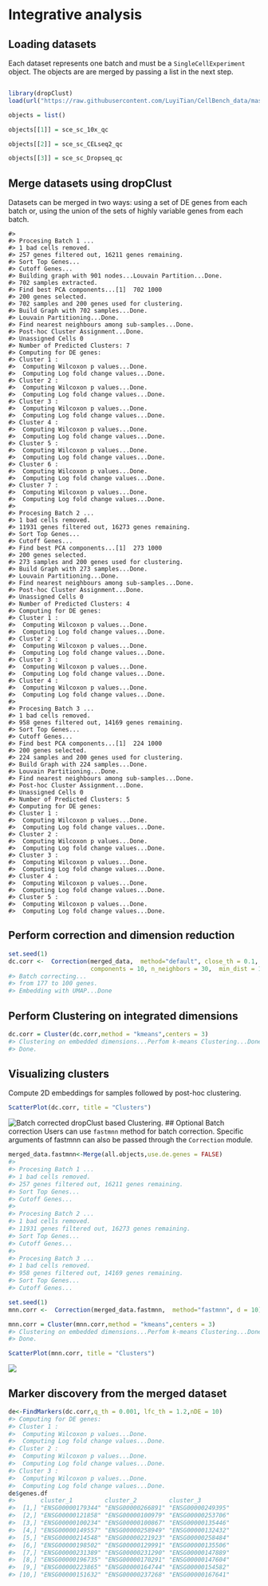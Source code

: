 Integrative analysis
================

## Loading datasets

Each dataset represents one batch and must be a `SingleCellExperiment`
object. The objects are are merged by passing a list in the next step.

``` r

library(dropClust)
load(url("https://raw.githubusercontent.com/LuyiTian/CellBench_data/master/data/sincell_with_class.RData"))

objects = list()

objects[[1]] = sce_sc_10x_qc

objects[[2]] = sce_sc_CELseq2_qc

objects[[3]] = sce_sc_Dropseq_qc
```

## Merge datasets using dropClust

Datasets can be merged in two ways: using a set of DE genes from each
batch or, using the union of the sets of highly variable genes from each
batch.

    #> 
    #> Procesing Batch 1 ...
    #> 1 bad cells removed.
    #> 257 genes filtered out, 16211 genes remaining.
    #> Sort Top Genes...
    #> Cutoff Genes...
    #> Building graph with 901 nodes...Louvain Partition...Done.
    #> 702 samples extracted.
    #> Find best PCA components...[1]  702 1000
    #> 200 genes selected.
    #> 702 samples and 200 genes used for clustering.
    #> Build Graph with 702 samples...Done.
    #> Louvain Partitioning...Done.
    #> Find nearest neighbours among sub-samples...Done.
    #> Post-hoc Cluster Assignment...Done.
    #> Unassigned Cells 0 
    #> Number of Predicted Clusters: 7 
    #> Computing for DE genes:
    #> Cluster 1 :
    #>  Computing Wilcoxon p values...Done.
    #>  Computing Log fold change values...Done.
    #> Cluster 2 :
    #>  Computing Wilcoxon p values...Done.
    #>  Computing Log fold change values...Done.
    #> Cluster 3 :
    #>  Computing Wilcoxon p values...Done.
    #>  Computing Log fold change values...Done.
    #> Cluster 4 :
    #>  Computing Wilcoxon p values...Done.
    #>  Computing Log fold change values...Done.
    #> Cluster 5 :
    #>  Computing Wilcoxon p values...Done.
    #>  Computing Log fold change values...Done.
    #> Cluster 6 :
    #>  Computing Wilcoxon p values...Done.
    #>  Computing Log fold change values...Done.
    #> Cluster 7 :
    #>  Computing Wilcoxon p values...Done.
    #>  Computing Log fold change values...Done.
    #> 
    #> Procesing Batch 2 ...
    #> 1 bad cells removed.
    #> 11931 genes filtered out, 16273 genes remaining.
    #> Sort Top Genes...
    #> Cutoff Genes...
    #> Find best PCA components...[1]  273 1000
    #> 200 genes selected.
    #> 273 samples and 200 genes used for clustering.
    #> Build Graph with 273 samples...Done.
    #> Louvain Partitioning...Done.
    #> Find nearest neighbours among sub-samples...Done.
    #> Post-hoc Cluster Assignment...Done.
    #> Unassigned Cells 0 
    #> Number of Predicted Clusters: 4 
    #> Computing for DE genes:
    #> Cluster 1 :
    #>  Computing Wilcoxon p values...Done.
    #>  Computing Log fold change values...Done.
    #> Cluster 2 :
    #>  Computing Wilcoxon p values...Done.
    #>  Computing Log fold change values...Done.
    #> Cluster 3 :
    #>  Computing Wilcoxon p values...Done.
    #>  Computing Log fold change values...Done.
    #> Cluster 4 :
    #>  Computing Wilcoxon p values...Done.
    #>  Computing Log fold change values...Done.
    #> 
    #> Procesing Batch 3 ...
    #> 1 bad cells removed.
    #> 958 genes filtered out, 14169 genes remaining.
    #> Sort Top Genes...
    #> Cutoff Genes...
    #> Find best PCA components...[1]  224 1000
    #> 200 genes selected.
    #> 224 samples and 200 genes used for clustering.
    #> Build Graph with 224 samples...Done.
    #> Louvain Partitioning...Done.
    #> Find nearest neighbours among sub-samples...Done.
    #> Post-hoc Cluster Assignment...Done.
    #> Unassigned Cells 0 
    #> Number of Predicted Clusters: 5 
    #> Computing for DE genes:
    #> Cluster 1 :
    #>  Computing Wilcoxon p values...Done.
    #>  Computing Log fold change values...Done.
    #> Cluster 2 :
    #>  Computing Wilcoxon p values...Done.
    #>  Computing Log fold change values...Done.
    #> Cluster 3 :
    #>  Computing Wilcoxon p values...Done.
    #>  Computing Log fold change values...Done.
    #> Cluster 4 :
    #>  Computing Wilcoxon p values...Done.
    #>  Computing Log fold change values...Done.
    #> Cluster 5 :
    #>  Computing Wilcoxon p values...Done.
    #>  Computing Log fold change values...Done.

## Perform correction and dimension reduction

``` r
set.seed(1)
dc.corr <-  Correction(merged_data,  method="default", close_th = 0.1, cells_th = 0.1,
                       components = 10, n_neighbors = 30,  min_dist = 1)
#> Batch correcting...
#> from 177 to 100 genes.
#> Embedding with UMAP...Done
```

## Perform Clustering on integrated dimensions

``` r
dc.corr = Cluster(dc.corr,method = "kmeans",centers = 3)
#> Clustering on embedded dimensions...Perfom k-means Clustering...Done.
#> Done.
```

## Visualizing clusters

Compute 2D embeddings for samples followed by post-hoc clustering.

``` r
ScatterPlot(dc.corr, title = "Clusters")
```

![Batch corrected dropClust based
Clustering.](C:/Users/Debajyoti/AppData/Local/Temp/RtmpSwbch8/preview-1ca460ff1c7d.dir/batchCorrection_files/figure-gfm/unnamed-chunk-5-1.png)
\#\# Optional Batch correction Users can use `fastmnn` method for batch
correction. Specific arguments of fastmnn can also be passed through the
`Correction` module.

``` r
merged_data.fastmnn<-Merge(all.objects,use.de.genes = FALSE)
#> 
#> Procesing Batch 1 ...
#> 1 bad cells removed.
#> 257 genes filtered out, 16211 genes remaining.
#> Sort Top Genes...
#> Cutoff Genes...
#> 
#> Procesing Batch 2 ...
#> 1 bad cells removed.
#> 11931 genes filtered out, 16273 genes remaining.
#> Sort Top Genes...
#> Cutoff Genes...
#> 
#> Procesing Batch 3 ...
#> 1 bad cells removed.
#> 958 genes filtered out, 14169 genes remaining.
#> Sort Top Genes...
#> Cutoff Genes...

set.seed(1)
mnn.corr <-  Correction(merged_data.fastmnn,  method="fastmnn", d = 10)

mnn.corr = Cluster(mnn.corr,method = "kmeans",centers = 3)
#> Clustering on embedded dimensions...Perfom k-means Clustering...Done.
#> Done.

ScatterPlot(mnn.corr, title = "Clusters")
```

![](C:/Users/Debajyoti/AppData/Local/Temp/RtmpSwbch8/preview-1ca460ff1c7d.dir/batchCorrection_files/figure-gfm/unnamed-chunk-6-1.png)<!-- -->

## Marker discovery from the merged dataset

``` r
de<-FindMarkers(dc.corr,q_th = 0.001, lfc_th = 1.2,nDE = 10)
#> Computing for DE genes:
#> Cluster 1 :
#>  Computing Wilcoxon p values...Done.
#>  Computing Log fold change values...Done.
#> Cluster 2 :
#>  Computing Wilcoxon p values...Done.
#>  Computing Log fold change values...Done.
#> Cluster 3 :
#>  Computing Wilcoxon p values...Done.
#>  Computing Log fold change values...Done.
de$genes.df
#>       cluster_1         cluster_2         cluster_3        
#>  [1,] "ENSG00000179344" "ENSG00000266891" "ENSG00000249395"
#>  [2,] "ENSG00000121858" "ENSG00000100979" "ENSG00000253706"
#>  [3,] "ENSG00000100234" "ENSG00000100867" "ENSG00000135446"
#>  [4,] "ENSG00000149557" "ENSG00000258949" "ENSG00000132432"
#>  [5,] "ENSG00000214548" "ENSG00000221923" "ENSG00000258484"
#>  [6,] "ENSG00000198502" "ENSG00000129991" "ENSG00000135506"
#>  [7,] "ENSG00000231389" "ENSG00000231290" "ENSG00000147889"
#>  [8,] "ENSG00000196735" "ENSG00000170291" "ENSG00000147604"
#>  [9,] "ENSG00000223865" "ENSG00000164744" "ENSG00000154582"
#> [10,] "ENSG00000151632" "ENSG00000237268" "ENSG00000167641"
```
